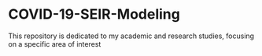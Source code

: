 # COVID-19-SEIR-Modeling
This repository is dedicated to my academic and research studies, focusing on a specific area of interest
